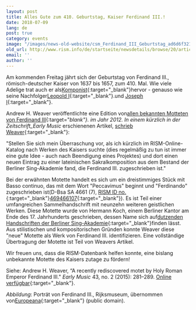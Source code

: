 ```yaml
---
layout: post
title: Alles Gute zum 410. Geburtstag, Kaiser Ferdinand III.!
date: 2018-07-09
lang: de
post: true
category: events
image: "/images/news-old-website/csm_Ferdinand_III_Geburtstag_ad6d6f3214.jpg"
old_url: http://www.rism.info/de/startseite/newsdetails/browse/20/article/64/happy-410th-birthday-holy-roman-emperor-ferdinand-iii.html
email: ''
author: ''
---
```


Am kommenden Freitag jährt sich der Geburtstag von Ferdinand III., römisch-deutscher Kaiser von 1637 bis 1657, zum 410. Mal. Wie viele Adelige trat auch er als[Komponist](https://opac.rism.info/search?View=rism&author=135163781&Language=de){:target="_blank"}hervor - genauso wie seine Nachfolger[Leopold I](https://opac.rism.info/search?View=rism&author=118571869&Language=de){:target="_blank"}.und [Joseph I](https://opac.rism.info/search?View=rism&author=118558390&Language=de){:target="_blank"}.

Andrew H. Weaver veröffentlichte eine Edition von[allen bekannten Motteten von Ferdinand III](https://www.areditions.com/publications/collegium-musicum/motets-by-emperor-ferdinand-iii-et-al-y2-018.html){:target="_blank"}. im Jahr 2012. In einem kürzlich in der Zeitschrift_Early Music_ erschienenen Artikel, [schrieb Weaver](https://doi.org/10.1093/em/cav001){:target="_blank"}:

"Stellen Sie sich mein Überraschung vor, als ich kürzlich im RISM-Online-Katalog nach Werken des Kaisers suchte (dies regelmäßig zu tun ist immer eine gute Idee - auch nach Beendigung eines Projektes) und dort einen neuen Eintrag zu einer lateinischen Sakralkomposition aus dem Bestand der Berliner Sing-Akademie fand, die Ferdinand III. zugeschrieben ist."

Bei der erwähnten Motette handelt es sich um ein dreistimmiges Stück mit Basso continuo, das mit dem Wort "Peccavimus" beginnt und "Ferdinando" zugeschrieben ist(D-Bsa SA 4661 (7), [RISM ID no.](https://opac.rism.info/search?id=469466107&Language=en){:target="_blank"}[469466107](https://opac.rism.info/search?id=469466107&Language=de){:target="_blank"}). Es ist Teil einer umfangreichen Sammelhandschrift mit neunzehn weiteren geistlichen Werken. Diese Motette wurde von Hermann Koch, einem Berliner Kantor am Ende des 17. Jahrhunderts geschrieben, dessen Name sich auf[dutzenden Handschriften der Berliner Sing-Akademie](https://opac.rism.info/search?View=rism&q=hermann+koch&Language=de){:target="_blank"}finden lässt. Aus stilistischen und kompositorischen Gründen konnte Weaver diese "neue" Motette als Werk von Ferdinand III. identifizieren. Eine vollständige Übertragung der Motette ist Teil von Weavers Artikel.

Wir freuen uns, dass die RISM-Datenbank helfen konnte, eine bislang unbekannte Motette des Kaisers zutage zu fördern!

Siehe:
Andrew H. Weaver, “A recently rediscovered motet by Holy Roman Emperor Ferdinand III." _Early Music_ 43, no. 2 (2015): 281–289. [Online verfügbar](https://doi.org/10.1093/em/cav001){:target="_blank"}.


_Abbildung_: Porträt von Ferdinand III., Rijksmuseum, übernommen von[Europeana](http://data.europeana.eu/item/90402/RP_P_OB_9022){:target="_blank"} (public domain).